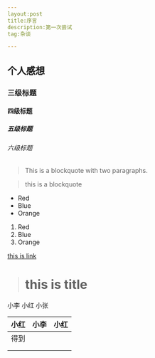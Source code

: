 ```yaml
---
layout:post
title:序言
description:第一次尝试
tag:杂谈

---
```


## 个人感想

### 三级标题

#### 四级标题

##### 五级标题

###### 六级标题

> This is a blockquote with two paragraphs. 

> this is a blockquote

* Red
* Blue
* Orange

1. Red
2. Blue
3. Orange

[this is link](www.baidu.com)

> # this is title

小李 小红 小张

|  小红  |  小李  |  小红  |
| :--: | :--: | :--: |
|  得到  |      |      |
|      |      |      |
|      |      |      |

